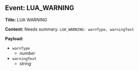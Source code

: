 ## Event: LUA_WARNING

**Title:** LUA WARNING

**Content:**
Needs summary.
`LUA_WARNING: warnType, warningText`

**Payload:**
- `warnType`
  - *number*
- `warningText`
  - *string*
